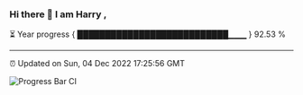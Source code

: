 ### Hi there 👋 I am Harry , 

⏳ Year progress { ███████████████████████████▁▁▁ } 92.53 %

---

⏰ Updated on Sun, 04 Dec 2022 17:25:56 GMT

![Progress Bar CI](https://github.com/duykhang68/duykhang68/workflows/Progress%20Bar%20CI/badge.svg)
